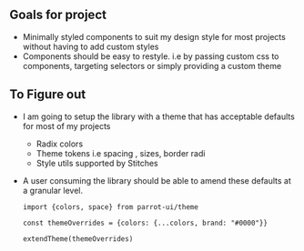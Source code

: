 ## Goals for project

- Minimally styled components to suit my design style for most projects without having to add custom styles
- Components should be easy to restyle. i.e by passing custom css to components, targeting selectors or simply providing a custom theme

## To Figure out

- I am going to setup the library with a theme that has acceptable defaults for most of my projects

  - Radix colors
  - Theme tokens i.e spacing , sizes, border radi
  - Style utils supported by Stitches

- A user consuming the library should be able to amend these defaults at a granular level.

  `import {colors, space} from parrot-ui/theme`

  `const themeOverrides = {colors: {...colors, brand: "#0000"}}`

  `extendTheme(themeOverrides)`
